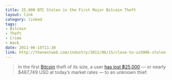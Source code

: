 ```yaml
---
title: 25,000 BTC Stolen in the First Major Bitcoin Theft
layout: link
category: linked
tags:
- Bitcoin
- Theft
- Crime
- Hack
date: 2011-06-15T11:38
link: http://thenextweb.com/industry/2011/06/15/close-to-us500k-stolen-in-first-major-bitcoin-theft/
---
```


> In the first [Bitcoin](http://bitcoin.org/) theft of its size, a user [has lost &#xE3F;25,000](http://forum.bitcoin.org/index.php?topic=16457.0 "I just got hacked - any help is welcome!") — or nearly $487,749 USD at today’s market rates — to an unknown thief.